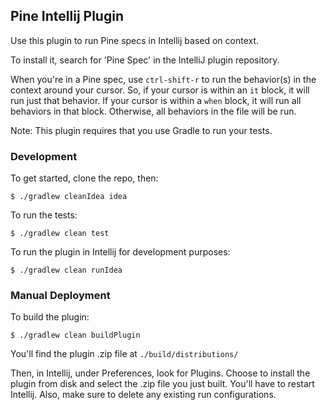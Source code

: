 ## Pine Intellij Plugin

Use this plugin to run Pine specs in Intellij based on context.

To install it, search for 'Pine Spec' in the IntelliJ plugin repository.

When you're in a Pine spec, use `ctrl-shift-r` to run the behavior(s) in the context around your cursor. So, if your cursor is within an `it` block, it will run just that behavior. If your cursor is within a `when` block, it will run all behaviors in that block. Otherwise, all behaviors in the file will be run.

Note: This plugin requires that you use Gradle to run your tests.

### Development

To get started, clone the repo, then:

```
$ ./gradlew cleanIdea idea
```

To run the tests:

```
$ ./gradlew clean test
```

To run the plugin in Intellij for development purposes:

```
$ ./gradlew clean runIdea
```

### Manual Deployment

To build the plugin:

```
$ ./gradlew clean buildPlugin
```

You'll find the plugin .zip file at `./build/distributions/`

Then, in Intellij, under Preferences, look for Plugins. Choose to install the plugin from disk and select the .zip file you just built. You'll have to restart Intellij. Also, make sure to delete any existing run configurations.
